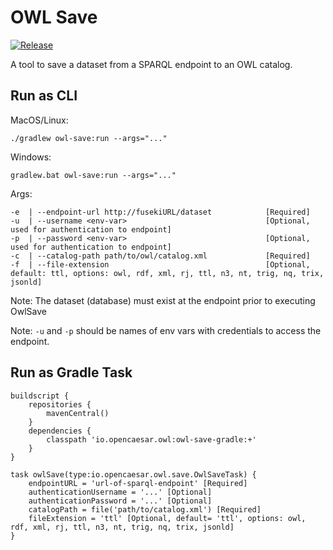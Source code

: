 # OWL Save

[![Release](https://img.shields.io/github/v/tag/opencaesar/owl-tools?label=release)](https://github.com/opencaesar/owl-tools/releases/latest)

A tool to save a dataset from a SPARQL endpoint to an OWL catalog.

## Run as CLI
MacOS/Linux:
```
./gradlew owl-save:run --args="..."
```
Windows:
```
gradlew.bat owl-save:run --args="..."
```

Args:
```
-e  | --endpoint-url http://fusekiURL/dataset            [Required]
-u  | --username <env-var>                               [Optional, used for authentication to endpoint]
-p  | --password <env-var>                               [Optional, used for authentication to endpoint]
-c  | --catalog-path path/to/owl/catalog.xml             [Required]
-f  | --file-extension                        			 [Optional, default: ttl, options: owl, rdf, xml, rj, ttl, n3, nt, trig, nq, trix, jsonld]
```
Note: The dataset (database) must exist at the endpoint prior to executing OwlSave

Note: `-u` and `-p` should be names of env vars with credentials to access the endpoint.

## Run as Gradle Task

```
buildscript {
	repositories {
  		mavenCentral()
	}
	dependencies {
		classpath 'io.opencaesar.owl:owl-save-gradle:+'
	}
}

task owlSave(type:io.opencaesar.owl.save.OwlSaveTask) {
	endpointURL = 'url-of-sparql-endpoint' [Required]
	authenticationUsername = '...' [Optional]
	authenticationPassword = '...' [Optional]
	catalogPath = file('path/to/catalog.xml') [Required]
 	fileExtension = 'ttl' [Optional, default= 'ttl', options: owl, rdf, xml, rj, ttl, n3, nt, trig, nq, trix, jsonld]
}               
```